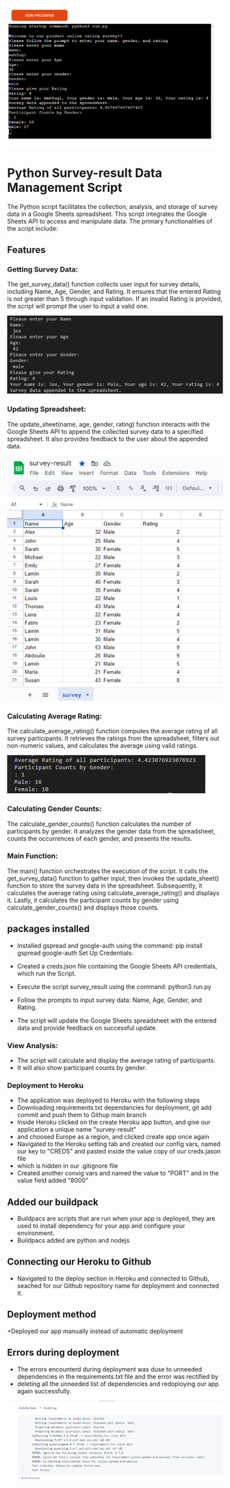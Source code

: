![Online survey](/images/online-survey.png)
# Python Survey-result Data Management Script

The Python script facilitates the collection, analysis, and storage of survey data in a Google Sheets spreadsheet. This script integrates the Google Sheets API to access and manipulate data. The primary functionalities of the script include:

## Features

### Getting Survey Data:
The get_survey_data() function collects user input for survey details, including Name, Age, Gender, and Rating. It ensures that the entered Rating is not greater than 5 through input validation. If an invalid Rating is provided, the script will prompt the user to input a valid one.

![User input](/images/user-input.png)


### Updating Spreadsheet:
The update_sheet(name, age, gender, rating) function interacts with the Google Sheets API to append the collected survey data to a specified spreadsheet. It also provides feedback to the user about the appended data.

![Google sheet](/images/google-sheets.png)


### Calculating Average Rating:
The calculate_average_rating() function computes the average rating of all survey participants. It retrieves the ratings from the spreadsheet, filters out non-numeric values, and calculates the average using valid ratings.

![Average rating](/images/average.png)


### Calculating Gender Counts:
The calculate_gender_counts() function calculates the number of participants by gender. It analyzes the gender data from the 
spreadsheet, counts the occurrences of each gender, and presents the results.

### Main Function:
The main() function orchestrates the execution of the script. It calls the get_survey_data() function to gather input, then invokes 
the update_sheet() function to store the survey data in the spreadsheet. Subsequently, it calculates the average rating using 
calculate_average_rating() and displays it. Lastly, it calculates the participant counts by gender using calculate_gender_counts() 
and displays those counts.

## packages installed

+ Installed gspread and google-auth using the command: pip install gspread google-auth
  Set Up Credentials:

+ Created a creds.json file containing the Google Sheets API credentials,
  which run the Script.

+ Execute the script survey_result  using the command: python3 run.py
+ Follow the prompts to input survey data: Name, Age, Gender, and Rating.
+ The script will update the Google Sheets spreadsheet with the entered data and provide feedback on successful update.

### View Analysis:

+ The script will calculate and display the average rating of participants.
+ It will also show participant counts by gender.

### Deployment to Heroku

+ The application was deployed to Heroku with the following steps
+ Downloading requirements.txt dependancies for deployment, git add commit and push them to Githup main branch
+ Inside Heroku clicked on the create Heroku app button, and give our application a unique name "survey-result"
+ and choosed Europe as a region, and clicked create app once again
+ Navigated to the Heroku setting tab and created our config vars, named our key to "CREDS" and pasted inside the value copy of our creds.jason file
+ which is hidden in our .gitignore file
+ Created another convig vars and named the value to "PORT" and in the value field added "8000"

## Added our buildpack
+ Buildpacs are scripts that are run when your app is deployed, they are used to install dependency for your app and configure your environment.
+ Buildpacs added are python and nodejs

## Connecting our Heroku to Github
+ Navigated to the deploy section in Heroku and connected to Github, seached for our Github repository name for deployment and connected it.
## Deployment method
+Deployed our app manually instead of automatic deployment

## Errors during deployment 
+ The errors encounterd during deployment was duse to unneeded dependencies in the requirements.txt file and the error was rectified by
+ deleting all the unneeded list of dependencies and redoploying our app again successfully.

![Deployment errors](/images/deploynent-errors.png)
